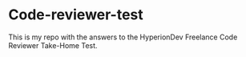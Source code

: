 # Code-reviewer-test
This is my repo with the answers to the HyperionDev Freelance Code Reviewer Take-Home Test.
